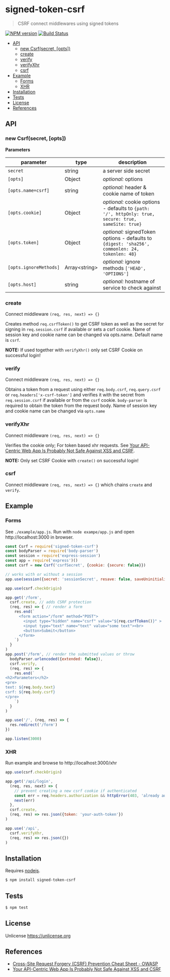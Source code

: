 # signed-token-csrf

> CSRF connect middlewares using signed tokens

[![NPM version](https://badge.fury.io/js/signed-token-csrf.svg)](https://www.npmjs.com/package/signed-token-csrf/)
[![Build Status](https://github.com/commenthol/signed-token-csrf/workflows/CI/badge.svg?branch=master&event=push)](https://github.com/commenthol/signed-token-csrf/actions/workflows/ci.yml?query=branch%3Amaster)

<!-- !toc (minlevel=2) -->

* [API](#api)
  * [new Csrf(secret, [opts])](#new-csrfsecret-opts)
  * [create](#create)
  * [verify](#verify)
  * [verifyXhr](#verifyxhr)
  * [csrf](#csrf)
* [Example](#example)
  * [Forms](#forms)
  * [XHR](#xhr)
* [Installation](#installation)
* [Tests](#tests)
* [License](#license)
* [References](#references)

<!-- toc! -->

## API

### new Csrf(secret, [opts])

**Parameters**

| parameter              | type   | description |
| ---------------------- | ------ | ----------- |
| `secret`               | string | a server side secret |
| `[opts]`               | Object | _optional:_ options |
| `[opts.name=csrf]`     | string | _optional:_ header &amp; cookie name of token |
| `[opts.cookie]`        | Object | _optional:_ cookie options - defaults to  `{path: '/', httpOnly: true, secure: true, sameSite: true}` |
| `[opts.token]`         | Object | _optional:_ signedToken options - defaults to `{digest: 'sha256', commonlen: 24, tokenlen: 48}` |
| `[opts.ignoreMethods]` | Array&lt;string&gt; | _optional:_ ignore methods `['HEAD', 'OPTIONS']` |
| `[opts.host]`          | string | _optional:_ hostname of service to check against |

### create

Connect middleware `(req, res, next) => {}`

Creates method `req.csrfToken()` to get CSRF token as well as the secret for
signing in `req.session.csrf` if available or sets a csrf cookie.
Name of session key and cookie name can be changed via opts.name.
Default name is `csrf`.

**NOTE:** If used together with `verifyXhr()` only set CSRF Cookie on successful login!

### verify

Connect middleware `(req, res, next) => {}`

Obtains a token from a request using either `req.body.csrf`, `req.query.csrf` or `req.headers['x-csrf-token']` and verifies it with the secret from `req.session.csrf` if available or from the `csrf` cookie.
`body-parser` is required to obtain the token from the request body.
Name of session key and cookie name can be changed via `opts.name`

### verifyXhr

Connect middleware `(req, res, next) => {}`

Verifies the cookie only; For token based xhr requests.
See [Your API-Centric Web App Is Probably Not Safe Against XSS and CSRF][].

**NOTE:** Only set CSRF Cookie with `create()` on successful login!

### csrf

Connect middleware `(req, res, next) => {}` which chains `create` and `verify`.


## Example

### Forms

See `./example/app.js`. Run with `node exampe/app.js` and open http://localhost:3000 in browser.

```js
const Csrf = require('signed-token-csrf')
const bodyParser = require('body-parser')
const session = require('express-session')
const app = require('express')()
const csrf = new Csrf('csrfSecret', {cookie: {secure: false}})

// works with or without a session
app.use(session({secret: 'sessionSecret', resave: false, saveUninitialized: true}))

app.use(csrf.checkOrigin)

app.get('/form',
  csrf.create, // adds CSRF protection
  (req, res) => { // render a form
    res.end(`
      <form action="/form" method="POST">
        <input type="hidden" name="csrf" value="${req.csrfToken()}" >
        <input type="text" name="text" value="some text"><br>
        <button>Submit</button>
      </form>
    `)
  }
)
app.post('/form', // render the submitted values or throw
  bodyParser.urlencoded({extended: false}),
  csrf.verify,
  (req, res) => {
    res.end(`
<h2>Parameters</h2>
<pre>
text: ${req.body.text}
csrf: ${req.body.csrf}
</pre>
    `)
  }
)

app.use('/', (req, res) => {
  res.redirect('/form')
})

app.listen(3000)
```

### XHR

Run example and browse to http://localhost:3000/xhr

```js
app.use(csrf.checkOrigin)

app.get('/api/login',
  (req, res, next) => {
    // prevent creating a new csrf cookie if authenticated
    const err = req.headers.authorization && httpError(403, 'already authenticated')
    next(err)
  },
  csrf.create,
  (req, res) => res.json({token: 'your-auth-token'})
)

app.use('/api',
  csrf.verifyXhr,
  (req, res) => res.json({})
)
```

## Installation

Requires [nodejs](http://nodejs.org/).

```sh
$ npm install signed-token-csrf
```


## Tests

```sh
$ npm test
```


## License

Unlicense <https://unlicense.org>


## References

<!-- !ref -->

* [Cross-Site Request Forgery (CSRF) Prevention Cheat Sheet - OWASP][Cross-Site Request Forgery (CSRF) Prevention Cheat Sheet - OWASP]
* [Your API-Centric Web App Is Probably Not Safe Against XSS and CSRF][Your API-Centric Web App Is Probably Not Safe Against XSS and CSRF]

<!-- ref! -->

[Cross-Site Request Forgery (CSRF) Prevention Cheat Sheet - OWASP]: https://www.owasp.org/index.php/Cross-Site_Request_Forgery_(CSRF)_Prevention_Cheat_Sheet
[Your API-Centric Web App Is Probably Not Safe Against XSS and CSRF]: http://www.redotheweb.com/2015/11/09/api-security.html
